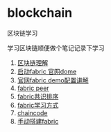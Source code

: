 # blockchain
区块链学习

学习区块链顺便做个笔记记录下学习

1. [区块链理解](./blockchain/1.区块链理解.md)
2. [启动fabric 官网dome](./blockchain/2.启动fabric官网dome.md)
3. [官网fabric demo配置讲解](https://github.com/gitXugx/blockchain/blob/master/blockchain/3.%E5%AE%98%E7%BD%91fabric%20demo%E9%85%8D%E7%BD%AE%E8%AE%B2%E8%A7%A3.md)
4. [fabric peer](https://github.com/gitXugx/blockchain/blob/master/blockchain/4.fabric%20peer.md)
5. [fabric共识排序](https://github.com/gitXugx/blockchain/blob/master/blockchain/5.fabric%E5%85%B1%E8%AF%86%E6%8E%92%E5%BA%8F.md)
6. [fabric学习方式](https://github.com/gitXugx/blockchain/blob/master/blockchain/6.fabric%E5%AD%A6%E4%B9%A0.md)
7. [chaincode](https://github.com/gitXugx/blockchain/blob/master/blockchain/7.chaincode.md)
8. [手动搭建fabric](https://github.com/gitXugx/blockchain/blob/master/blockchain/8.%E6%89%8B%E5%8A%A8%E6%90%AD%E5%BB%BAfabric%E7%BD%91%E7%BB%9C.md)

